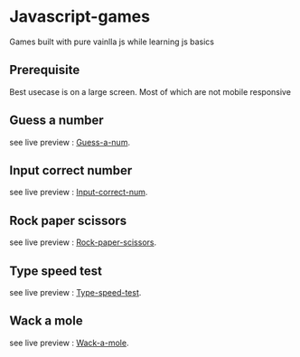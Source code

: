 # Javascript-games
Games built with pure vainlla js while learning js basics

## Prerequisite
Best usecase is on a large screen. Most of which are not mobile responsive

## Guess a number
see live preview : [Guess-a-num](https://guess-a-num.netlify.app/).

## Input correct number
see live preview : [Input-correct-num](https://input-correct-num.netlify.app/).

## Rock paper scissors
see live preview : [Rock-paper-scissors](https://rockypaperscissors.netlify.app/).

## Type speed test
see live preview : [Type-speed-test](https://typingspeed-tester.netlify.app/).

## Wack a mole
see live preview : [Wack-a-mole](https://wack-amole.netlify.app/).





